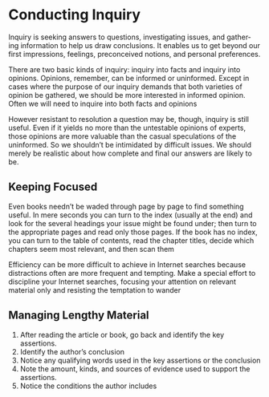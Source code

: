 # Conducting Inquiry

Inquiry is seeking answers to questions, investigating issues, and gather- ing information to help us draw conclusions. It enables us to get beyond our first impressions, feelings, preconceived notions, and personal preferences.

There are two basic kinds of inquiry: inquiry into facts and inquiry into opinions. Opinions, remember, can be informed or uninformed. Except in cases where the purpose of our inquiry demands that both varieties of opinion be gathered, we should be more interested in informed opinion. Often we will need to inquire into both facts and opinions 

However resistant to resolution a question may be, though, inquiry is still useful. Even if it yields no more than the untestable opinions of experts, those opinions are more valuable than the casual speculations of the uninformed. So we shouldn’t be intimidated by difficult issues. We should merely be realistic about how complete and final our answers are likely to be. 

## Keeping Focused 

Even books needn’t be waded through page by page to find something useful. In mere seconds you can turn to the index (usually at the end) and look for the several headings your issue might be found under; then turn to the appropriate pages and read only those pages. If the book has no index, you can turn to the table of contents, read the chapter titles, decide which chapters seem most relevant, and then scan them

Efficiency can be more difficult to achieve in Internet searches because distractions often are more frequent and tempting. Make a special effort to discipline your Internet searches, focusing your attention on relevant material only and resisting the temptation to wander

## Managing Lengthy Material

1. After reading the article or book, go back and identify the key assertions. 
2. Identify the author’s conclusion 
3. Notice any qualifying words used in the key assertions or the conclusion 
4. Note the amount, kinds, and sources of evidence used to support the assertions. 
5. Notice the conditions the author includes 

